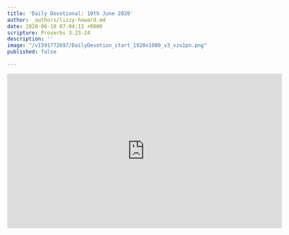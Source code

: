 ```yaml
---
title: 'Daily Devotional: 10th June 2020'
author: _authors/lizzy-howard.md
date: 2020-06-10 07:04:13 +0000
scripture: Proverbs 3:23-24
description: ''
image: "/v1591772697/DailyDevotion_start_1920x1080_v3_vzu1pn.png"
published: false

---
```

<iframe src="https://player.vimeo.com/video/427500012" width="640" height="360" frameborder="0" allow="autoplay; fullscreen" allowfullscreen></iframe>